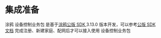 # 集成准备

涂鸦 设备控制业务包 是基于[涂鸦公版 SDK ](https://github.com/TuyaInc/tuyasmart_home_android_sdk)3.13.0 版本开发，可以参考[公版 SDK 文档](https://tuyainc.github.io/tuyasmart_home_android_sdk_doc/zh-hans) 完成注册、新建家庭、配网后才可以接入使用 设备控制业务包